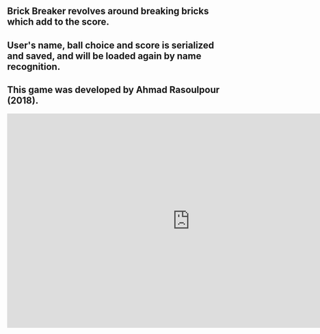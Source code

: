 
## Brick Breaker revolves around breaking bricks which add to the score.
## User's name, ball choice and score is serialized and saved, and will be loaded again by name recognition.						
## This game was developed by Ahmad Rasoulpour (2018).


<iframe width=853 height=501 frameborder="0" scrolling="no" src="https://screencast-o-matic.com/embed?sc=cqelft0y6B&v=5&ff=1" allowfullscreen="true"></iframe>
